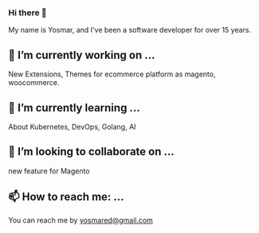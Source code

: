 ### Hi there 👋
My name is Yosmar, and I've been a software developer for over 15 years.
<!--
**yosmared/yosmared** is a ✨ _special_ ✨ repository because its `README.md` (this file) appears on your GitHub profile.

Here are some ideas to get you started:

## 🔭 I’m currently working on ...

## 🌱 I’m currently learning ...
## 👯 I’m looking to collaborate on ...
## 🤔 I’m looking for help with ...
## 💬 Ask me about ...
## 📫 How to reach me: ...
- 😄 Pronouns: ...
- ⚡ Fun fact: ...
-->
## 🔭 I’m currently working on ...
New Extensions, Themes for ecommerce platform as magento, woocommerce.

## 🌱 I’m currently learning ...
About Kubernetes, DevOps, Golang, AI

## 👯 I’m looking to collaborate on ...
new feature for Magento

## 📫 How to reach me: ...
You can reach me by yosmared@gmail.com
